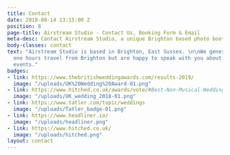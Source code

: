```yaml
---
title: Contact
date: 2018-08-14 13:15:00 Z
position: 8
page-title: Airstream Studio - Contact Us, Booking Form & Email
meta-desc: Contact Airstream Studio, a unique Brighton based photo booth.
body-classes: contact
text: "Airstream Studio is based in Brighton, East Sussex. \n\nWe generally work within
  one hours travel from Brighton but are happy to speak with you about longer distance
  events."
badges:
- link: https://www.thebritishweddingawards.com/results-2019/
  image: "/uploads/UK%20Wedding%20Award-01.png"
- link: https://www.hitched.co.uk/awards/vote/#Best-Non-Musical-Wedding-Entertainment
  image: "/uploads/UK_wedding_2018-01.png"
- link: https://www.tatler.com/topic/weddings
  image: "/uploads/Tatler_badge-01.png"
- link: https://www.headliner.io/
  image: "/uploads/headliner.png"
- link: https://www.hitched.co.uk/
  image: "/uploads/hitched.png"
layout: contact
---
```


